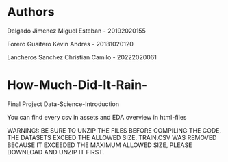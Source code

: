 # Authors

Delgado Jimenez Miguel Esteban - 20192020155

Forero Guaitero Kevin Andres - 20181020120

Lancheros Sanchez Christian Camilo - 20222020061

# How-Much-Did-It-Rain-
Final Project Data-Science-Introduction

You can find every csv in assets and EDA overview in html-files

WARNING!: BE SURE TO UNZIP THE FILES BEFORE COMPILING THE CODE, THE DATASETS EXCEED THE ALLOWED SIZE. TRAIN.CSV WAS REMOVED BECAUSE IT EXCEEDED THE MAXIMUM ALLOWED SIZE, PLEASE DOWNLOAD AND UNZIP IT FIRST.
